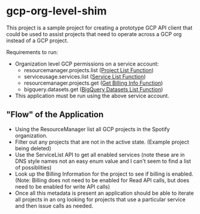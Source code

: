 # gcp-org-level-shim

This project is a sample project for creating a prototype GCP API client that could be used to assist projects that need to operate across a GCP org instead of a GCP project.


Requirements to run:
* Organization level GCP permissions on a service account:
    * resourcemanager.projects.list ([Project List Function](https://cloud.google.com/resource-manager/reference/rest/v1beta1/projects/list#google.cloudresourcemanager.projects.v1beta1.DeveloperProjects.ListProjects))
    * serviceusage.services.list ([Service List Function](https://cloud.google.com/service-usage/docs/reference/rest/v1beta1/services/list))
    * resourcemanager.projects.get ([Get Billing Info Function](https://cloud.google.com/billing/reference/rest/v1/projects/getBillingInfo))
    * bigquery.datasets.get ([BigQuery Datasets List Function](https://cloud.google.com/bigquery/docs/reference/rest/v2/datasets/list))
* This application must be run using the above service account.

## "Flow" of the Application
* Using the ResourceManager list all GCP projects in the Spotify organization.
* Filter out any projects that are not in the active state. (Example project being deleted)
* Use the ServiceList API to get all enabled services (note these are in DNS style names not an easy enum value and I can't seem to find a list of possiblities)
* Look up the Billing Information for the project to see if billing is enabled. (Note: Billing does not need to be enabled for Read API calls, but does need to be enabled for write API calls)
* Once all this metadata is present an application should be able to iterate all projects in an org looking for projects that use a particular service and then issue calls as needed.
